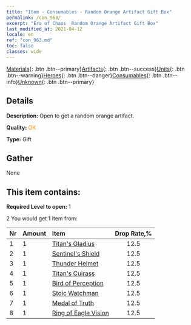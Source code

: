 ```yaml
---
title: "Item - Consumables - Random Orange Artifact Gift Box"
permalink: /con_963/
excerpt: "Era of Chaos  Random Orange Artifact Gift Box"
last_modified_at: 2021-04-12
locale: en
ref: "con_963.md"
toc: false
classes: wide
---
```

 [Materials](/Items/){: .btn .btn--primary}[Artifacts](/Items/Artifacts/){: .btn .btn--success}[Units](/Items/Units/){: .btn .btn--warning}[Heroes](/Items/Heroes/){: .btn .btn--danger}[Consumables](/Items/Consumables/){: .btn .btn--info}[Unknown](/Items/Unknown/){: .btn .btn--primary}

## Details
 **Description:** Open to get a random orange artifact.

 **Quality:** <span style="color: #FF8C00">OK</span>

 **Type:** Gift

## Gather

  None

## This item contains:

 **Required Level to open:** 1

 2 You would get **1** item  from:

  | Nr | Amount |     Item    | Drop Rate,% |
  |:---|:-------|:------------|:---------:|
  | 1 | 1 | [Titan's Gladius](/Items/art_156/) | 12.5 | 
  | 2 | 1 | [Sentinel's Shield](/Items/art_157/) | 12.5 | 
  | 3 | 1 | [Thunder Helmet](/Items/art_158/) | 12.5 | 
  | 4 | 1 | [Titan's Cuirass](/Items/art_159/) | 12.5 | 
  | 5 | 1 | [Bird of Perception](/Items/art_132/) | 12.5 | 
  | 6 | 1 | [Stoic Watchman](/Items/art_133/) | 12.5 | 
  | 7 | 1 | [Medal of Truth](/Items/art_134/) | 12.5 | 
  | 8 | 1 | [Ring of Eagle Vision](/Items/art_135/) | 12.5 | 
